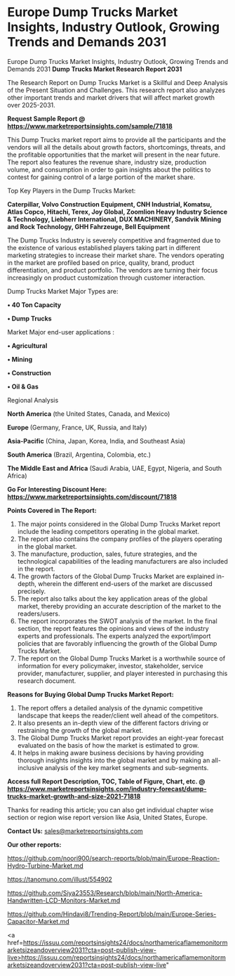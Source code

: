 # Europe Dump Trucks Market Insights, Industry Outlook, Growing Trends and Demands 2031
 Europe Dump Trucks Market Insights, Industry Outlook, Growing Trends and Demands 2031
<strong>Dump Trucks Market Research Report 2031</strong>

The Research Report on Dump Trucks Market is a Skillful and Deep Analysis of the Present Situation and Challenges. This research report also analyzes other important trends and market drivers that will affect market growth over 2025-2031.

<strong>Request Sample Report @ <a href=https://www.marketreportsinsights.com/sample/71818>https://www.marketreportsinsights.com/sample/71818</a></strong>

This Dump Trucks market report aims to provide all the participants and the vendors will all the details about growth factors, shortcomings, threats, and the profitable opportunities that the market will present in the near future. The report also features the revenue share, industry size, production volume, and consumption in order to gain insights about the politics to contest for gaining control of a large portion of the market share.

Top Key Players in the Dump Trucks Market:

<strong>Caterpillar, Volvo Construction Equipment, CNH Industrial, Komatsu, Atlas Copco, Hitachi, Terex, Joy Global, Zoomlion Heavy Industry Science & Technology, Liebherr International, DUX MACHINERY, Sandvik Mining and Rock Technology, GHH Fahrzeuge, Bell Equipment</strong>

The Dump Trucks Industry is severely competitive and fragmented due to the existence of various established players taking part in different marketing strategies to increase their market share. The vendors operating in the market are profiled based on price, quality, brand, product differentiation, and product portfolio. The vendors are turning their focus increasingly on product customization through customer interaction.

Dump Trucks Market Major Types are:

<strong>• 40 Ton Capacity

• Dump Trucks</strong>

Market Major end-user applications :

<strong>• Agricultural

• Mining

• Construction

• Oil & Gas</strong>

Regional Analysis

</u><strong><b>North America</b></strong> (the United States, Canada, and Mexico)

<strong><b>Europe </b></strong>(Germany, France, UK, Russia, and Italy)

<strong><b>Asia-Pacific</b></strong> (China, Japan, Korea, India, and Southeast Asia)

<strong><b>South America</b></strong> (Brazil, Argentina, Colombia, etc.)

<strong><b>The Middle East and Africa</b></strong> (Saudi Arabia, UAE, Egypt, Nigeria, and South Africa)

<strong>Go For Interesting Discount Here: <a href=https://www.marketreportsinsights.com/discount/71818>https://www.marketreportsinsights.com/discount/71818</a></strong>

<strong>Points Covered in The Report:</strong>
<ol>
  <li>The major points considered in the Global Dump Trucks Market report include the leading competitors operating in the global market.</li>
  <li>The report also contains the company profiles of the players operating in the global market.</li>
  <li>The manufacture, production, sales, future strategies, and the technological capabilities of the leading manufacturers are also included in the report.</li>
  <li>The growth factors of the Global Dump Trucks Market are explained in-depth, wherein the different end-users of the market are discussed precisely.</li>
  <li>The report also talks about the key application areas of the global market, thereby providing an accurate description of the market to the readers/users.</li>
  <li>The report incorporates the SWOT analysis of the market. In the final section, the report features the opinions and views of the industry experts and professionals. The experts analyzed the export/import policies that are favorably influencing the growth of the Global Dump Trucks Market.</li>
  <li>The report on the Global Dump Trucks Market is a worthwhile source of information for every policymaker, investor, stakeholder, service provider, manufacturer, supplier, and player interested in purchasing this research document.</li>
</ol>
<strong>Reasons for Buying Global Dump Trucks Market Report:</strong>

<ol>
  <li>The report offers a detailed analysis of the dynamic competitive landscape that keeps the reader/client well ahead of the competitors.</li>
  <li>It also presents an in-depth view of the different factors driving or restraining the growth of the global market.</li>
  <li>The Global Dump Trucks Market report provides an eight-year forecast evaluated on the basis of how the market is estimated to grow.</li>
  <li>It helps in making aware business decisions by having providing thorough insights insights into the global market and by making an all-inclusive analysis of the key market segments and sub-segments.</li>
</ol>
<strong>Access full Report Description, TOC, Table of Figure, Chart, etc. @ <a href=https://www.marketreportsinsights.com/industry-forecast/dump-trucks-market-growth-and-size-2021-71818>https://www.marketreportsinsights.com/industry-forecast/dump-trucks-market-growth-and-size-2021-71818</a></strong>


Thanks for reading this article; you can also get individual chapter wise section or region wise report version like Asia, United States, Europe.

<strong>Contact Us:</strong>
sales@marketreportsinsights.com

<strong>Our other reports:</strong>

<a href=https://github.com/noori900/search-reports/blob/main/Europe-Reaction-Hydro-Turbine-Market.md>https://github.com/noori900/search-reports/blob/main/Europe-Reaction-Hydro-Turbine-Market.md</a>

<a href=https://tanomuno.com/illust/554902>https://tanomuno.com/illust/554902</a>

<a href=https://github.com/Siya23553/Research/blob/main/North-America-Handwritten-LCD-Monitors-Market.md>https://github.com/Siya23553/Research/blob/main/North-America-Handwritten-LCD-Monitors-Market.md</a>

<a href=https://github.com/Hindavi8/Trending-Report/blob/main/Europe-Series-Capacitor-Market.md>https://github.com/Hindavi8/Trending-Report/blob/main/Europe-Series-Capacitor-Market.md</a>

<a href=https://issuu.com/reportsinsights24/docs/northamericaflamemonitormarketsizeandoverview2031?cta=post-publish-view-live>https://issuu.com/reportsinsights24/docs/northamericaflamemonitormarketsizeandoverview2031?cta=post-publish-view-live</a>"
